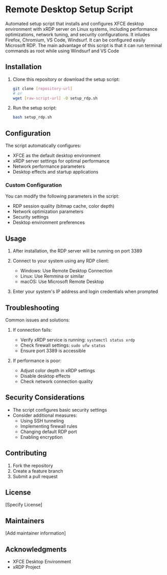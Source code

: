 # Remote Desktop Setup Script

Automated setup script that installs and configures XFCE desktop environment with xRDP server on Linux systems, including performance optimizations, network tuning, and security configurations. It inludes Firefox, Chromium, VS Code, Windsurf. It can be configured easily Microsoft RDP. The main advantage of this script is that it can run terminal commands as root while using Windsurf and VS Code

## Installation

1. Clone this repository or download the setup script:
   ```bash
   git clone [repository-url]
   # or
   wget [raw-script-url] -O setup_rdp.sh
   ```
2. Run the setup script:
   ```bash
   bash setup_rdp.sh
   ```

## Configuration

The script automatically configures:
- XFCE as the default desktop environment
- xRDP server settings for optimal performance
- Network performance parameters
- Desktop effects and startup applications

### Custom Configuration
You can modify the following parameters in the script:
- RDP session quality (bitmap cache, color depth)
- Network optimization parameters
- Security settings
- Desktop environment preferences

## Usage

1. After installation, the RDP server will be running on port 3389
2. Connect to your system using any RDP client:
   - Windows: Use Remote Desktop Connection
   - Linux: Use Remmina or similar
   - macOS: Use Microsoft Remote Desktop

3. Enter your system's IP address and login credentials when prompted

## Troubleshooting

Common issues and solutions:

1. If connection fails:
   - Verify xRDP service is running: `systemctl status xrdp`
   - Check firewall settings: `sudo ufw status`
   - Ensure port 3389 is accessible

2. If performance is poor:
   - Adjust color depth in xRDP settings
   - Disable desktop effects
   - Check network connection quality

## Security Considerations

- The script configures basic security settings
- Consider additional measures:
  - Using SSH tunneling
  - Implementing firewall rules
  - Changing default RDP port
  - Enabling encryption

## Contributing

1. Fork the repository
2. Create a feature branch
3. Submit a pull request

## License

[Specify License]

## Maintainers

[Add maintainer information]

## Acknowledgments

- XFCE Desktop Environment
- xRDP Project

